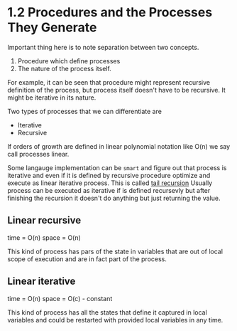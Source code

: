 # 1.2 Procedures and the Processes They Generate

Important thing here is to note separation between two concepts.

1. Procedure which define processes
2. The nature of the process itself.

For example, it can be seen that procedure might represent recursive
definition of the process, but process itself doesn't have to be
recursive. It might be iterative in its nature.

Two types of processes that we can differentiate are 

* Iterative
* Recursive

If orders of growth are defined in linear polynomial notation like O(n)
we say call processes linear.

Some langauge implementation can be `smart` and figure out that process
is iterative and even if it is defined by recursive procedure optimize
and execute as linear iterative process. This is called [tail recursion](http://c2.com/cgi/wiki?TailRecursion) 
Usually process can be executed as iterative if is defined recursevly
but after finishing the recursion it doesn't do anything but just
returning the value.

## Linear recursive

time = O(n)
space = O(n)

This kind of process has pars of the state in variables that are out of
local scope of execution and are in fact part of the process.

## Linear iterative

time = O(n)
space = O(c) - constant

This kind of process has all the states that define it captured in local
variables and could be restarted with provided local variables in any
time.
